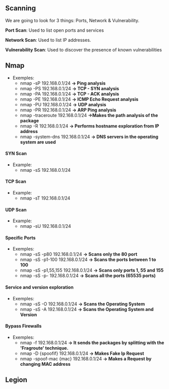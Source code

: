 ## Scanning
We are going to look for 3 things: Ports, Network & Vulnerability.


<b>Port Scan</b>: Used to list open ports and services <br>

<b>Network Scan</b>: Used to list IP addresses.<br>

<b>Vulnerability Scan</b>: Used to discover the presence of known vulnerabilities <br>


## Nmap
- Exemples:
     * nmap -sP 192.168.0.1/24  <b>-> Ping analysis </b>
     * nmap -PS 192.168.0.1/24  <b>-> TCP - SYN analysis </b>
     * nmap -PA 192.168.0.1/24  <b>-> TCP - ACK analysis </b>
     * nmap -PE 192.168.0.1/24  <b>-> ICMP Echo Request analysis </b>
     * nmap -PU 192.168.0.1/24  <b>-> UDP analysis </b>
     * nmap -PR 192.168.0.1/24  <b>-> ARP Ping analysis </b>
     * nmap -traceroute 192.168.0.1/24  <b>->Makes the path analysis of the package </b>
     * nmap -R 192.168.0.1/24  <b>-> Performs hostname exploration from IP address</b>
     * nmap -system-dns 192.168.0.1/24  <b> -> DNS servers in the operating system are used</b>

#### SYN Scan
- Example:
     * nmap -sS 192.168.0.1/24 

#### TCP Scan
- Example:
     * nmap -sT 192.168.0.1/24  

#### UDP Scan
- Example:
     * nmap -sU 192.168.0.1/24  
     
#### Specific Ports
- Exemples:
     * nmap -sS -p80 192.168.0.1/24  <b>-> Scans only the 80 port </b>
     * nmap -sS -p1-100 192.168.0.1/24  <b>-> Scans the ports between 1 to 100 </b>
     * nmap -sS -p1,55,155 192.168.0.1/24  <b>-> Scans only ports 1, 55 and 155 </b>
     * nmap -sS -p- 192.168.0.1/24  <b>-> Scans all the ports (65535 ports) </b>
     
#### Service and version exploration
- Exemples:
     * nmap -sS -O 192.168.0.1/24  <b>-> Scans the Operating System </b>
     * nmap -sS -A 192.168.0.1/24  <b>-> Scans the Operating System and Version </b>
     
#### Bypass Firewalls
- Exemples:
     * nmap -f 192.168.0.1/24  <b>-> It sends the packages by splitting with the 'Fragroute' technique. </b>
     * nmap -D {spoofif} 192.168.0.1/24  <b>-> Makes Fake Ip Request</b>
     * nmap -spoof-mac {mac} 192.168.0.1/24  <b>-> Makes a Request by changing MAC address</b>

## Legion
